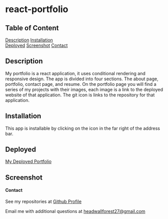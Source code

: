 # react-portfolio

## Table of Content

[Description](#description)
[Installation](#installation)  
[Deployed](#deployed)
[Screenshot](#screenshot)
[Contact](#contact)

## Description

My portfolio is a react application, it uses conditional rendering and responsive design. The app is divided into four sections. 
The about page, portfolio, contact page, and resume. On the portfolio page you will find
a series of my projects with their images, each image is a link to the deployed website of that application.
The git icon is links to the repository for that application.

## Installation

This app is installable by clicking on the icon in the far right of the address bar.

## Deployed

[My Deployed Portfolio](https://rjewell859.github.io/react-portfolio/)

## Screenshot

#### Contact

See my repositories at [Github Profile](https://github.com/rjewell859)

Email me with additional questions at headwallforest27@gmail.com
